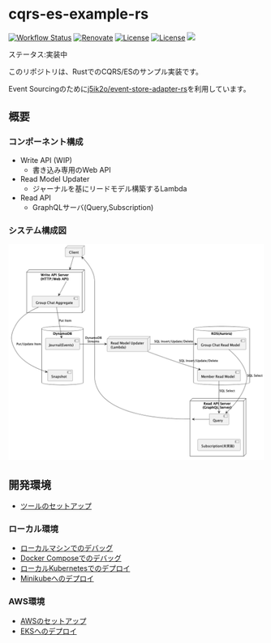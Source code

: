 # cqrs-es-example-rs

[![Workflow Status](https://github.com/j5ik2o/cqrs-es-example-rs/workflows/ci/badge.svg)](https://github.com/j5ik2o/cqrs-es-example-rs/actions?query=workflow%3A%22ci%22)
[![Renovate](https://img.shields.io/badge/renovate-enabled-brightgreen.svg)](https://renovatebot.com)
[![License](https://img.shields.io/badge/License-Apache%202.0-blue.svg)](https://opensource.org/licenses/Apache-2.0)
[![License](https://img.shields.io/badge/License-MIT-blue.svg)](https://opensource.org/licenses/MIT)
[![](https://tokei.rs/b1/github/j5ik2o/cqrs-es-example-rs)](https://github.com/XAMPPRocky/tokei)

ステータス:実装中

このリポジトリは、RustでのCQRS/ESのサンプル実装です。

Event Sourcingのために[j5ik2o/event-store-adapter-rs](https://github.com/j5ik2o/event-store-adapter-rs)を利用しています。

## 概要

### コンポーネント構成

- Write API (WIP)
    - 書き込み専用のWeb API
- Read Model Updater
    - ジャーナルを基にリードモデル構築するLambda
- Read API
    - GraphQLサーバ(Query,Subscription)

### システム構成図

![](docs/images/system-layout.png)

## 開発環境

- [ツールのセットアップ](docs/TOOLS_INSTALLATION.md)

### ローカル環境

- [ローカルマシンでのデバッグ](docs/DEBUG_ON_LOCAL_MACHINE.md)
- [Docker Composeでのデバッグ](docs/DEBUG_ON_DOCKER_COMPOSE.md)
- [ローカルKubernetesでのデプロイ](docs/DEPLOY_TO_LOCAL_K8S.md)
- [Minikubeへのデプロイ](docs/DEPLOY_TO_MINIKUBE.md)

### AWS環境

- [AWSのセットアップ](docs/AWS_SETUP.md)
- [EKSへのデプロイ](docs/DEPLOY_TO_EKS.md)
